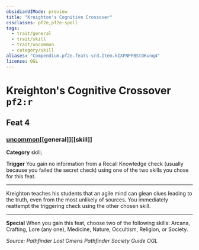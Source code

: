 ```yaml
---
obsidianUIMode: preview
title: "Kreighton's Cognitive Crossover"
cssclasses: pf2e,pf2e-spell
tags:
  - trait/general
  - trait/skill
  - trait/uncommon
  - category/skill
aliases: "Compendium.pf2e.feats-srd.Item.kIXFNPFBStOKunq4"
license: OGL
---
```

# Kreighton's Cognitive Crossover `pf2:r`
## Feat 4
### [uncommon](uncommon "Uncommon Rarity Trait")[[general]][[skill]]

**Category** skill; 




**Trigger** You gain no information from a Recall Knowledge check (usually because you failed the secret check) using one of the two skills you chose for this feat.

* * *

Kreighton teaches his students that an agile mind can glean clues leading to the truth, even from the most unlikely of sources. You immediately reattempt the triggering check using the other chosen skill.

* * *

**Special** When you gain this feat, choose two of the following skills: Arcana, Crafting, Lore (any one), Medicine, Nature, Occultism, Religion, or Society.

*Source: Pathfinder Lost Omens Pathfinder Society Guide*
*OGL*